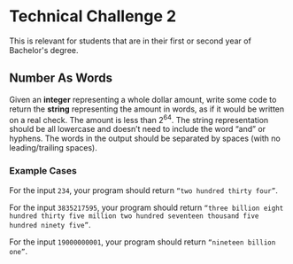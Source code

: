 # Technical Challenge 2
This is relevant for students that are in their first or second year of Bachelor's degree.

## Number As Words
Given an **integer** representing a whole dollar amount, write some code to return the **string** representing the amount in words, as if it would be written on a real check. The amount is less than 2<sup>64</sup>. The string representation should be all lowercase and doesn’t need to include the word “and” or hyphens. The words in the output should be separated by spaces (with no leading/trailing spaces).

### Example Cases
For the input ```234```, your program should return ```“two hundred thirty four”```.

For the input ```3835217595```, your program should return ```“three billion eight hundred thirty five million two hundred seventeen thousand five hundred ninety five”```.

For the input ```19000000001```, your program should return ```“nineteen billion one”```.

